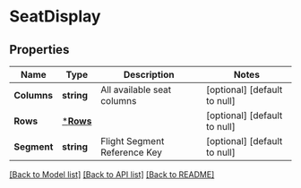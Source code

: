 # SeatDisplay

## Properties
Name | Type | Description | Notes
------------ | ------------- | ------------- | -------------
**Columns** | **string** | All available seat columns | [optional] [default to null]
**Rows** | [***Rows**](Rows.md) |  | [optional] [default to null]
**Segment** | **string** | Flight Segment Reference Key | [optional] [default to null]

[[Back to Model list]](../README.md#documentation-for-models) [[Back to API list]](../README.md#documentation-for-api-endpoints) [[Back to README]](../README.md)


